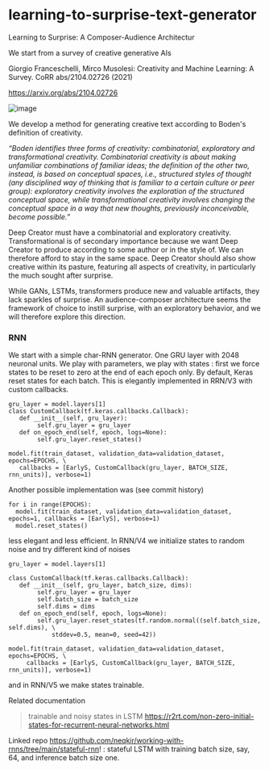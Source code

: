 # learning-to-surprise-text-generator
Learning to Surprise: A Composer-Audience Architectur

We start from a survey of creative generative AIs 

Giorgio Franceschelli, Mirco Musolesi:
Creativity and Machine Learning: A Survey. CoRR abs/2104.02726 (2021)

https://arxiv.org/abs/2104.02726 

![image](https://user-images.githubusercontent.com/89974426/154297377-e8357a34-9a5b-45d1-95b8-661b71a3d4cd.png)

We develop a method for generating creative text according to Boden's definition of creativity. 

*“Boden identifies three forms of creativity: combinatorial, exploratory and transformational creativity. Combinatorial creativity is about making unfamiliar combinations of familiar ideas; the definition of the other two, instead, is based on conceptual spaces, i.e., structured styles of thought (any disciplined way of thinking that is familiar to a certain culture or peer group): exploratory creativity involves the exploration of the structured conceptual space, while transformational creativity involves changing the conceptual space in a way that new thoughts, previously inconceivable, become possible.”*

Deep Creator must have a combinatorial and exploratory creativity. Transformational is of secondary importance because we want Deep Creator to produce according to some author or in the style of. We can therefore afford to stay in the same space. Deep Creator should also show creative within its pasture, featuring all aspects of creativity, in particularly the much sought after surprise.  

While GANs, LSTMs, transformers produce new and valuable artifacts, they lack sparkles of surprise. An audience-composer architecture seems the framework of choice to instill surprise, with an exploratory behavior, and we will therefore explore this direction.

### RNN

We start with a simple char-RNN generator. One GRU layer with 2048 neuronal units. We play with parameters, we play with states : first we force states to be reset to zero at the end of each epoch only. By default, Keras reset states for each batch. This is elegantly implemented in RRN/V3 with custom callbacks.

```
gru_layer = model.layers[1]
class CustomCallback(tf.keras.callbacks.Callback):
   def __init__(self, gru_layer):
        self.gru_layer = gru_layer
   def on_epoch_end(self, epoch, logs=None):
        self.gru_layer.reset_states()

model.fit(train_dataset, validation_data=validation_dataset, epochs=EPOCHS, \
   callbacks = [EarlyS, CustomCallback(gru_layer, BATCH_SIZE, rnn_units)], verbose=1)

```

Another possible implementation was (see commit history)

```
for i in range(EPOCHS):
  model.fit(train_dataset, validation_data=validation_dataset, epochs=1, callbacks = [EarlyS], verbose=1)
  model.reset_states()
```

less elegant and less efficient. In RNN/V4 we initialize states to random noise and try different kind of noises

```
gru_layer = model.layers[1]

class CustomCallback(tf.keras.callbacks.Callback):
   def __init__(self, gru_layer, batch_size, dims):
        self.gru_layer = gru_layer
        self.batch_size = batch_size
        self.dims = dims
   def on_epoch_end(self, epoch, logs=None):
        self.gru_layer.reset_states(tf.random.normal((self.batch_size, self.dims), \
            stddev=0.5, mean=0, seed=42))        

model.fit(train_dataset, validation_data=validation_dataset, epochs=EPOCHS, \
     callbacks = [EarlyS, CustomCallback(gru_layer, BATCH_SIZE, rnn_units)], verbose=1)
```

and in RNN/V5 we make states trainable. 

Related documentation 

> trainable and noisy states in LSTM https://r2rt.com/non-zero-initial-states-for-recurrent-neural-networks.html 

Linked repo https://github.com/neqkir/working-with-rnns/tree/main/stateful-rnn! : stateful LSTM with training batch size, say, 64, and inference batch size one. 
 

